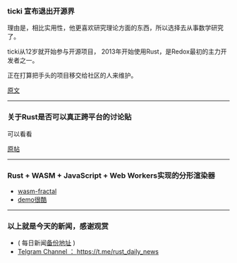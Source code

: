 ### ticki 宣布退出开源界

理由是，相比实用性，他更喜欢研究理论方面的东西，所以选择去从事数学研究了。

ticki从12岁就开始参与开源项目， 2013年开始使用Rust，是Redox最初的主力开发者之一。

正在打算把手头的项目移交给社区的人来维护。

[原文](https://ticki.github.io/blog/why_im_leaving_open_source/)

---

### 关于Rust是否可以真正跨平台的讨论贴

可以看看

[原帖](https://www.reddit.com/r/rust/comments/8hdfjf/how_crossplatform_can_rust_get/)

---

### Rust  + WASM + JavaScript  + Web Workers实现的分形渲染器

- [wasm-fractal](https://github.com/jsdw/wasm-fractal)
- [demo很酷](https://jsdw.github.io/wasm-fractal/)

---

### 以上就是今天的新闻，感谢观赏

- ( 每日新闻[备份地址](https://github.com/RustStudy/rust_daily_news) )
- [Telgram Channel ： https://t.me/rust_daily_news ](https://t.me/rust_daily_news )
